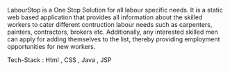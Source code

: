 LabourStop is a One Stop Solution for all labour specific needs. It is a static web based application that provides all information about the skilled workers to cater different contruction labour needs such as carpenters, painters, contractors, brokers etc.
Additionally, any interested skilled men can apply for adding themselves to the list, thereby providing employment opportunities for new workers.

Tech-Stack : Html , CSS , Java , JSP 
